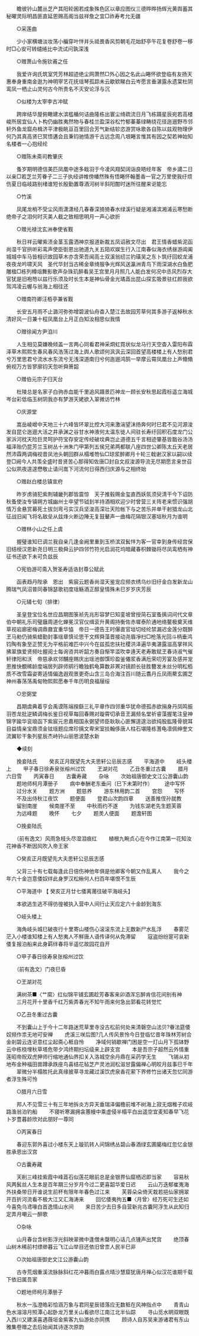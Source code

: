 <!-- { "loadSidebar": true } -->
　　瞻彼钤山麓丛芝产其阳轮囷若成象殊色区以章应图仪三德晔晔扬辉光黄舆蓄其秘曜灵际明昌匪直延恩赐高阁当兹祥詹之宜□祚寿考允无疆 

　　○采莲曲 

　　少小家横塘淡妆荡小艑穿叶怑并头祗畏香风剪朝毛花始舒亭午花复卷舒卷一移时□心安可转缱绻比中流试问孰深浅 

　　○赠萧山令施钦甫之任 

　　我爱许询氏筑室凭芳林超迹绝尘网萧然□外心因之名此山睠怀欲登临有友扬天惠奉身重南金逖为神明宰艺花抚瑶琴孤踪未云歇欵睇白云岑愿言垂湛露永遗棠杜阴鸾凤一栖止山灵何古今所贵名不灭安论浮与沉 

　　○似楼为太宰李古冲赋 

　　跨岸结华屋俯瞰建水滨槛楯何诘曲隆栋出寰尘绮疏流日月飞栋蹑星辰宛若高楼峻所居宜仙人卜构仍幽胜夷然物与春桂兰盈深谷松竹郁蓁蓁绿畴绕花径迤逦野市邻轩外鱼龙窟舟楫济平津极眺亘百里回合芳气新结轸恣游赏咏歌各自陈以兹观物理伊何乃其真高贤巳冥悟遘会且秉钧驰情游千古远念周八垠睠言惟其有因之契若神始知名楼者一心抱经纶 

　　○赠陈未斋司教肇庆 

　　蚤岁期明德信美匹凤凰中途多戢羽于今凌风翔契阔诣良晤经年客　帝乡譪二日以亲□若芝兰芳眷子二三子执经讲帷傍幡然殊有悟睠怀翰墨香一官之万里使我纡烦伤夏日临岐路别绪谁短长殷勤置尊酒河树半斜阳酣时迷所往醒来讵能忘 

　　○竹溪 

　　凤尾龙梢不受尘风雨潇潇经几春春深猗猗春水绿溪行疑是湘浦滨湘浦云寒愁断绝帝子之泪何时灭美人截之致相思明月一声心欲折 

　　○赠光禄沈玄洲奉使省觐 

　　秋日祥云曜紫渍金茎玉露洒神京报道新裁五凤诏赦文尽出　君王情香蜡紫泥函尚湿千官拱听彩鸾声使臣衘恩出驰道九关五陌欢娱生行入江南春似海衣绣昼游阊阖城城中车马皆相识故园草木亦含荣吾闻高士双溪翁纫兰钓璜吴之东卜筑纡回蛟龙浦夜夜龙吟啸天风　圣代华封当古稀金章绮服争光辉风送瀛洲青鸟下雨深湖水白鱼肥雕楹□栋列樽俎舞影歌声杂珠玑醉看吴王宫里月月照几人能白发何况中丞风烈存大官犹是旧袍笏以兹行乐须及时长生本是神仙骨金光璚蕋出昆山探玄吸景驻红颜我欲驾鸿凌云幄与翁海上相往还 

　　○赠南符卿汪栢亭兼省觐 

　　长安五月雨不止潞河弥弥增碧波仙舟杳入楚江去故园芳草何其多游子返棹秋水清好风一日兼十程凤凰台上月正白知汝相思似我情 

　　○赠徐闻方尹洎川 

　　人生相见莫嫌晚倾盖一言两心同看君神采烱虹霓状似龙马行天空杳入雷阳布霖泽草木熙熙生春风春风浩荡过海上舆人歌颂何沨沨云深回首望高楼楼上有人愁别君兮万里思君兮流水水东流兮无浅深道南归兮何迤逦鸿鹄一举摩云霄凤凰台上声翛翛俯视万方皆寥廓钧天忽听舜箫韶 

　　○赠伯元宗子归天台 

　　杜陵总是名家子白驹赤血能千里追风蹑景匹神龙一顾长安秋思起霞标遥立海城岑台彩低临玉树阴我亦有梦游天姥欲入翠微访竹林 

　　○庆源堂 

　　嵩岳崚嶒中天地三十六峰皆环翠比控大河来激湍望沬扬奔何时巳君不见河源浚发自昆仑迤逦大活之井承渊之谷甘水神液何太温东徙人间驻长寿纡回积石度龙门公家泝河枕天险巨灵呵护符宝存安定传经破坟典岂止道德五千言相迹肇基皆戬谷汤汤福泽贻仍昆芳兰玉树丛十洲朱门甲第列五侯兄弟两都联八座四世公卿陈太丘天老居然沛霖两调梅视昔凤池头朝回群从榻堆笏仙□琼浆醉卿月十轮三戟谢汉家以嗣以续登□阙今人共羡全盛时昔贤苦心那得知佐唐□封自文叔浚源导流无尽期愿言来世召公似夙夜遑遑懋敬止请问嵩下河流何日得西归庆源与之相终始 

　　○赠赵白楼总镇宣府 

　　昨岁虏骑犯紫荆辅畿列郡皆震惊　天子推毂赐金玺直西妖氛须臾清干今下诏防秋蚤使汝专镇朔方城幽州士卒望节钺刲羊持酒相欢迎少时曾营三关阵老来惯识强胡情万金悬赏募死士拔剑弯弓实汉兵坚浚高深壮天险帐下与之苦乐并单干射猎龙山北征战旧闻飞将名敌垒从兹烽火断边陲无复鼓鼙声一曲梅花隔银汉塞垣秋月为谁明 

　　○赠林小山之任上虞 

　　握璧谁知巳调兰我自亲几逢金阙里重到玉桥滨双鬂怑为客一官幸到身传经宫保旧结绶汉恩新尧日明三极舜云护四邻竹符光启润花坞暗藏春枳棘锄将尽凤鸾栖有神征书还欲下未可负兹辰 

　　○宪伯游可斋入贺圣寿适诰封尊公赋此 

　　函表趋丹陛承　恩出　紫宸云题香尚湿天鉴宠应频衣绣乌纱旧纡金白发新龙山腾瑞气凤沼普同春锦瑟歌初度瑶觞酒正醇皇情殊未巳岁岁庆芳辰 

　　○元辅七旬（排律） 

　　圣皇登宝位名世应昌期图箓祯先兆形容梦巳知銮坡曾授简石室蚤摛词间代文章伯中朝礼乐司璧廱周道化蝉冕汉官仪缉衮升黄阁持衡佐赤墀泰阶通地络鳌极奠天维草视岩廊密梅调鼎鼐宜重华恊　帝日一德告王时儤直官垣切经纶禁漏迟金莲分既醉玊马勑仍骑紫蜡勤封事瑶章慎论思干文辉舜藻晋接动尧眉凈扫□枪落光回斗柄垂鸿钧陶有象至正赞无为平格前难匹中兴今在兹孤忠扶社稷洪泽遍华夷湛露滋高掌祥风拂翠旗爱贤频吐握阅士每询咨共听韶方奏自惭竿滥吹幸逄天老寿敢赋玊春诗淑气催轩律阳和沃　帝慈承欢邻黼座赐庆出瑶池御馔珍盈釜僊浆香满卮荣叨芳宴及感并宠恩推快覩稀龄度端居列辟师鹓行瞻独鹤龟算数非罴对镜颜长驻胜簪发未丝分明松栢质不改雪霜姿寄适情偏逸遐观景更奇山含三岛合海注百川随云翥丹丘凤雨藂玄圃芝神州春荡荡禹甸物熙熙愿奉千年历明良福屦绥 

　　○忠弼堂 

　　昌期虞典着亨会禹谟陈端揆繇三礼平章作四邻重华犹命德孤赤欲捐身丹凤鸣振羽苍龙批逆鳞调梅长鉴日视草每回春赐对璇霄切承音玊漏频名堂祈睿藻握笔注皇神锦字踰华衮琅函下紫宸元忠嘉相国永弼望师臣耿耿心匪懈遑遑治欲纯股肱隆骨貌耳目益情亲宝鼎须金铉瑶题应席珍摛文卑宋室掞翰侈唐人柱石堪隆栋蓍龟凛佩绅奎文流翼轸干象列星辰杰峙钤山丽恩波楚水新 

　　◆续刻 

　　挽妾陆氏 
　　癸亥正月既望先大夫思轩公忌辰志感 
　　平海道中 
　　岐头楼上 
　　甲子春日徐寿泉张榕州过饮 
　　玊湖对花 
　　乙丑冬重过古囊 
　　腊月六日雪 
　　丙寅春日 
　　古囊寿藏 
　　杂咏 
　　次始祖唐御史文江公游囊山韵 
　　题地师柯月潭册子 
　　病中奉酬老东垂问（巳下未第时作） 
　　途中写怀 
　　过分水关 
　　题方洲 
　　题慈养 
　　游东林用韵二首 
　　宫怨 
　　写怀 
　　不及出侍秋江夜饮 
　　题便面 
　　登君山次韵四章 
　　送善推侄孙就教 
　　留别南崖 
　　候南崖不至 
　　中秋雨约不遂 
　　为钱东湖老先生题芙蓉 
　　为远峰题 
　　晚怀 
　　七夕 
　　题羙人便面 
　　题澹轩图 

　　○挽妾陆氏 

　　（前有逸文）风雨急枝头尽湿泪痕红 
　　植根九畹贞心在今作江南第一花知汝花神香不断因风吹入帝王家 

　　○癸亥正月既望先大夫思轩公忌辰志感 

　　父背三十有七载每逢此日倍伤神他年俱是他卿客今朝又作乱离人 
　　我今之年六十金岂意倭奴绊此身罗汉松楸何人扫百年堪恨不生辰 

　　○平海道中 【 癸亥正月廿七倭离莆往破平海岐头】 

　　本欲逃生逃不得彷徨被执入营中人间行止天应定六十金龄到海东 

　　○岐头楼上 

　　海角岐头城巳破夜行十里寄山楼伤心滚滚东流上无数新尸水乱浮 
　　春雾茫茫入小楼谁知楼上有人愁夷人不觧唐人语传译何从免滞留 
　　寇盗纷纷寔可哀新倭复报泊船来此身羁绊春将半遥忆故园花自开 

　　○甲子春日徐寿泉张榕州过饮 

　　（前有逸文）门夜巳昏 

　　○玊湖对花 

　　满树茶■〈艹縻〉红似锦平铺玄圃趁芳春客来卯酒浑忘醉肯信花间别有神 
　　三月花开十里香千红万紫弄春光不知午雨来何急出郭看花转觉忙 

　　○乙丑冬重过古囊 

　　不到囊山上于今十二年路迷荒草里寺没古松前何处来清磬空山法贝?眷法筵倭奴频作祟无地可安禅 
　　虎溪三咲后图?几人传风景怜今日登临忆昔年珠林芳树合金剎碧云连讵意红尘起斋心秪自怜 
　　净域何销歇禅门困是空一灯山月下孤钵野云中栋桡埋秋草塔危带夕鸿终期扫坛级来上辟支宫 
　　本是吾宗子超然云外情重莲昭帝贶双虎狎师行缩地通仙界扣关入洛城空余丹鼎在采药学无生 
　　飞锡从初地布金种福田兽蹲承跌座鸟喜结花毡芝产灵池润松滋甘露偏禅心明皎月兹事巳千年 
　　翠微分半榻胜托此真缘披草寻龙藏过溪饮虎泉香花萦下界修竹出诸天忽忆同游者浮生殊可怜 

　　○腊月六日雪 

　　邦人不见雪三十有三年地拆炎方异天垂瑞泽偏檐前堆不树海上寂无烟稚子欢岐路渔翁泊钓船 
　　不寝听寒漏拥衾蕙幔中乘虚侵半榻平白出遥空宜麦知春早飞花卜岁豊暮龄欣对此朋好一尊同 

　　○丙寅春日 

　　春迎东郭外喜过小楼东天上璇玑转人间锦绣丛碧山春酒绿玄圃臈梅红忽忆金银胜承恩出汉宫 

　　○古囊寿藏 

　　天削三峰挂紫霞中峰蕋石似莲花眼前总是金银界仙窟栖迟即当家 
　　容易秋风两鬂丝人生本是百年期三分岁月今过二更喜韶华爱日迟 
　　云山万迭郁崔嵬海外扶桑带日开谁说生前杯有限年年春色过江来 
　　芙蓉朵朵倚天栽若挹仙家拥翠开百折河流看不极大江又汇海涛来 
　　回忆倭夷拘五■〈月曾〉经万死可生还如今喜免乌鸢喙白首逸情山水间 
　　来日苦少去日多自营新兆古囊阿浮生从此知归定弄月嘲云一醉歌 

　　○杂咏 

　　山月春台含树影浮光斜映翠微中逢僧未罄明心话几点锺声出梵宫 
　　绝顶春山树木稀前村缥缈暮云飞江山举目还依旧曾柰人民半巳非 

　　○次始祖唐御史文江公游囊山韵 

　　古寺荒烟重溪流脉脉斜红花冲暮雨白露点晴沙慧窟犹唐月禅心似汉花谁期千载下依旧属吾家 

　　○题地师柯月潭册子 

　　秋水一泓澄皓彩恰涵万象与君同星辰错落应无数秪在风神指点中 
　　青青山色水溶溶月照潭心起卧龙万里关山看欲尽江南江北半仙踪 
　　寻山觅水眀双眼既入西川又建溪喜遇薇垣金紫客九仙游处亦同携 
　　顾诗人自苏吴来游诸君有东山雅集卷赠之去后始闻其诗逐次原韵 
